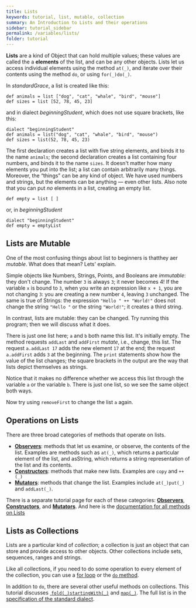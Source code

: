 ```yaml
---
title: Lists
keywords: tutorial, list, mutable, collection
summary: An Introduction to Lists and their operations
sidebar: tutorial_sidebar
permalink: /variables/lists/
folder: tutorial
---
```

**Lists** are a kind of Object that can hold multiple values; these values
are called the a **elements** of
the list, and can be any other objects.
Lists let us access individual elements using the method `at(_)`, and 
iterate over their contents using the method `do`, or using `for(_)do(_)`. 

In _standardGrace_, a list is created like this:

```
def animals = list ["dog", "cat", "whale", "bird", "mouse"]
def sizes = list [52, 78, 45, 23]
```
and in dialect _beginningStudent_, which does not use square brackets, like this:

```
dialect "beginningStudent"
def animals = list("dog", "cat", "whale", "bird", "mouse")
def sizes = list(52, 78, 45, 23)
```

The first declaration creates a list with five string elements, and binds
it to the name `animals`; the second declaration creates a list containing
four numbers, and binds it to the name `sizes`.
It doesn't matter how many elements you put into the list; a list can contain
arbitrarily many things. Moreover, the “things” can be any kind of object.
We have used numbers 
and strings, but the elements can be anything — even other lists.
Also note that you can put _no_ elements in a list, creating an empty list.

```
def empty = list [ ]
```

or, in _beginningStudent_

```
dialect "beginningStudent"
def empty = emptyList
```

## Lists are Mutable

One of the most confusing things about list to beginners is thatthey aer _mutable_.
What does that mean?  Lets' explain.

Simple objects like Numbers, Strings, Points, and Booleans are _immutable_: 
they don't change.  The number `3` is always `3`; it never becomes 4!  If the
variable `x` is bound to `3`, when you write an expression like `x + 1`, you are
not changing `3`: you are creating a new number `4`, leaving `3` unchanged.
The same is true of Strings:  the expression `"Hello " ++ "World!"` does not
change the string `"Hello "` or the string `"World!"`; it creates a third string.

In contrast, lists are mutable: they can be changed.  Try running this program;
then we will discuss what it does. 

<object id="example-1" data="{{site.editor}}?lists-mutable" width="100%" height="550px"> </object>

There is just one list here; `a` and `b` both name this list.
It's initially empty.
The method requests `addLast` and `addFirst` _mutate_, i.e., change, this list.
The request `a.addLast 17` adds the new element `17` at the end;
the request `a.addFirst` adds `3` at the beginning.
The `print` statements show how the value of the list changes; 
the square brackets in the output are the way that lists depict themselves as 
strings.

Notice that it makes no difference whether we access this list through the variable `a` 
or the variable `b`.
There is just one list, so we see the same object both ways.

Now try using `removeFirst` to change the list `a` again.


## Operations on Lists

There are three broad categories of methods that operate on lists.
 * [**Observers**]({{site.baseurl}}/variables/list-observers): methods that let us examine, or observe, the contents of the list.
   Examples are methods such as `at(_)`, which returns a particular element of the list,
   and asString, which returns a string representation of the list and its contents.
 * [**Constructors**]({{site.baseurl}}/variables/list-constructors): methods that make new lists.  Examples are `copy` and `++(_)`
 * [**Mutators**]({{site.baseurl}}/variables/list-mutators): methods that change the list.  Examples include `at(_)put(_)` and `addLast(_)`.
 
There is a separate tutorial page for each of these categories: [**Observers**]({{site.baseurl}}/variables/list-observers),  [**Constructors**]({{site.baseurl}}/variables/list-constructors), and [**Mutators**]({{site.baseurl}}/variables/list-mutators).  And here is the [documentation for all methods on Lists]({{site.baseurl}}/dialects/standard/#list)

## Lists as Collections

Lists are a particular kind of _collection_; a collection is just an object that
can store and provide access to other objects.  Other collections include 
sets, sequences, ranges and strings.

Like all collections, if you need to do some operation 
to every element of the collection, you can use a [for loop]({{site.baseurl}}/control/for)
or the [`do` method]({{site.baseurl}}/variables/do).

In addition to `do`, there are several other useful methods on collections.
This tutorial discusses [ `fold(_)startingWith(_)`]({{site.baseurl}}/variables/fold)
and [`map(_)`]({{site.baseurl}}/variables/map).  The full list is in the
[specification of the standard dialect]({{site.baseurl}}/dialects/standard/#common-abstractions).
